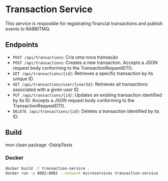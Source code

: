 # Transaction Service

This service is resposible for registrating financial transactions and publish events to RABBITMQ.

## Endpoints

- `POST /api/transactions`: Cria uma nova transação
- `POST /api/transactions`: Creates a new transaction. Accepts a JSON request body conforming to the TransactionRequestDTO.
- `GET /api/transactions/{id}`: Retrieves a specific transaction by its unique ID.
- `GET /api/transactions/user/{userId}`: Retrieves all transactions associated with a given user ID.
- `PUT /api/transactions/{id}`: Updates an existing transaction identified by its ID. Accepts a JSON request body conforming to the TransactionRequestDTO.
- `DELETE /api/transactions/{id}`: Deletes a transaction identified by its ID.

## Build
mvn clean package -DskipTests

### Docker
```bash
docker build -t transaction-service .
docker run -p 8082:8082 --network microservices transaction-service
